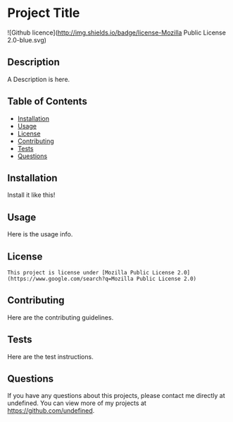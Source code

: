 # Project Title
  ![Github licence](http://img.shields.io/badge/license-Mozilla Public License 2.0-blue.svg)
  
  ## Description 
  A Description is here.
  ## Table of Contents
  * [Installation](#installation)
  * [Usage](#usage)
  * [License](#license)
  * [Contributing](#contributing)
  * [Tests](#tests)
  * [Questions](#questions)
  
  ## Installation 
  Install it like this!
  ## Usage 
  Here is the usage info.
  ## License 
    This project is license under [Mozilla Public License 2.0](https://www.google.com/search?q=Mozilla Public License 2.0)
  ## Contributing 
  Here are the contributing guidelines.
  ## Tests
  Here are the test instructions.
  ## Questions
  If you have any questions about this projects, please contact me directly at undefined. You can view more of my projects at https://github.com/undefined.
